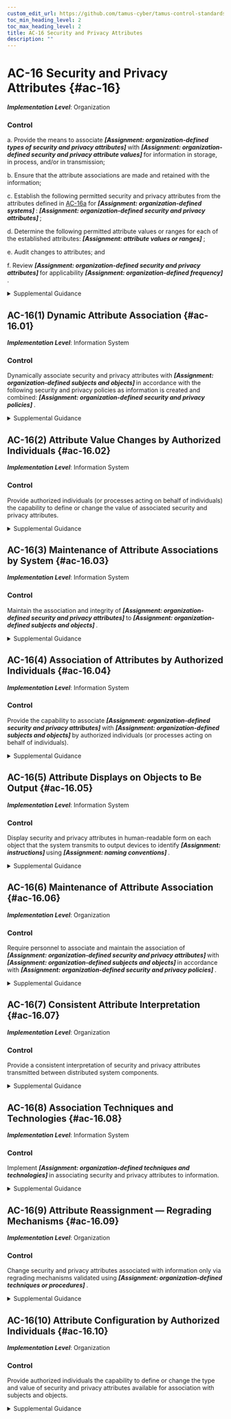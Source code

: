 ```yaml
---
custom_edit_url: https://github.com/tamus-cyber/tamus-control-standards/tree/main/content/tamus.edu/TAMUS_profile.xml
toc_min_heading_level: 2
toc_max_heading_level: 2
title: AC-16 Security and Privacy Attributes
description: ""
---
```


# AC-16 Security and Privacy Attributes {#ac-16}

_**Implementation Level**_: Organization

### Control



a. Provide the means to associate <strong title="ac-16_prm_1"> <em>[Assignment: organization-defined types of security and privacy attributes]</em> </strong> with <strong title="ac-16_prm_2"> <em>[Assignment: organization-defined security and privacy attribute values]</em> </strong> for information in storage, in process, and/or in transmission;

b. Ensure that the attribute associations are made and retained with the information;

c. Establish the following permitted security and privacy attributes from the attributes defined in [AC-16a](#ac-16_smt.a) for <strong title="ac-16_prm_3"> <em>[Assignment: organization-defined systems]</em> </strong>: <strong title="ac-16_prm_4"> <em>[Assignment: organization-defined security and privacy attributes]</em> </strong>;

d. Determine the following permitted attribute values or ranges for each of the established attributes: <strong title="ac-16_odp.09"> <em>[Assignment: attribute values or ranges]</em> </strong>;

e. Audit changes to attributes; and

f. Review <strong title="ac-16_prm_6"> <em>[Assignment: organization-defined security and privacy attributes]</em> </strong> for applicability <strong title="ac-16_prm_7"> <em>[Assignment: organization-defined frequency]</em> </strong>.


<details><summary>Supplemental Guidance</summary>Information is represented internally within systems using abstractions known as data structures. Internal data structures can represent different types of entities, both active and passive. Active entities, also known as subjects, are typically associated with individuals, devices, or processes acting on behalf of individuals. Passive entities, also known as objects, are typically associated with data structures, such as records, buffers, tables, files, inter-process pipes, and communications ports. Security attributes, a form of metadata, are abstractions that represent the basic properties or characteristics of active and passive entities with respect to safeguarding information. Privacy attributes, which may be used independently or in conjunction with security attributes, represent the basic properties or characteristics of active or passive entities with respect to the management of personally identifiable information. Attributes can be either explicitly or implicitly associated with the information contained in organizational systems or system components.<br/><br/>Attributes may be associated with active entities (i.e., subjects) that have the potential to send or receive information, cause information to flow among objects, or change the system state. These attributes may also be associated with passive entities (i.e., objects) that contain or receive information. The association of attributes to subjects and objects by a system is referred to as binding and is inclusive of setting the attribute value and the attribute type. Attributes, when bound to data or information, permit the enforcement of security and privacy policies for access control and information flow control, including data retention limits, permitted uses of personally identifiable information, and identification of personal information within data objects. Such enforcement occurs through organizational processes or system functions or mechanisms. The binding techniques implemented by systems affect the strength of attribute binding to information. Binding strength and the assurance associated with binding techniques play important parts in the trust that organizations have in the information flow enforcement process. The binding techniques affect the number and degree of additional reviews required by organizations. The content or assigned values of attributes can directly affect the ability of individuals to access organizational information.<br/><br/>Organizations can define the types of attributes needed for systems to support missions or business functions. There are many values that can be assigned to a security attribute. By specifying the permitted attribute ranges and values, organizations ensure that attribute values are meaningful and relevant. Labeling refers to the association of attributes with the subjects and objects represented by the internal data structures within systems. This facilitates system-based enforcement of information security and privacy policies. Labels include classification of information in accordance with legal and compliance requirements (e.g., top secret, secret, confidential, controlled unclassified), information impact level; high value asset information, access authorizations, nationality; data life cycle protection (i.e., encryption and data expiration), personally identifiable information processing permissions, including individual consent to personally identifiable information processing, and contractor affiliation. A related term to labeling is marking. Marking refers to the association of attributes with objects in a human-readable form and displayed on system media. Marking enables manual, procedural, or process-based enforcement of information security and privacy policies. Security and privacy labels may have the same value as media markings (e.g., top secret, secret, confidential). See [MP-3](/catalog/mp/mp-03#mp-03) (Media Marking).</details>


## AC-16(1) Dynamic Attribute Association {#ac-16.01}

_**Implementation Level**_: Information System

### Control

Dynamically associate security and privacy attributes with <strong title="ac-16.1_prm_1"> <em>[Assignment: organization-defined subjects and objects]</em> </strong> in accordance with the following security and privacy policies as information is created and combined: <strong title="ac-16.1_prm_2"> <em>[Assignment: organization-defined security and privacy policies]</em> </strong>.


<details><summary>Supplemental Guidance</summary>Dynamic association of attributes is appropriate whenever the security or privacy characteristics of information change over time. Attributes may change due to information aggregation issues (i.e., characteristics of individual data elements are different from the combined elements), changes in individual access authorizations (i.e., privileges), changes in the security category of information, or changes in security or privacy policies. Attributes may also change situationally.</details>


## AC-16(2) Attribute Value Changes by Authorized Individuals {#ac-16.02}

_**Implementation Level**_: Information System

### Control

Provide authorized individuals (or processes acting on behalf of individuals) the capability to define or change the value of associated security and privacy attributes.


<details><summary>Supplemental Guidance</summary>The content or assigned values of attributes can directly affect the ability of individuals to access organizational information. Therefore, it is important for systems to be able to limit the ability to create or modify attributes to authorized individuals.</details>


## AC-16(3) Maintenance of Attribute Associations by System {#ac-16.03}

_**Implementation Level**_: Information System

### Control

Maintain the association and integrity of <strong title="ac-16.3_prm_1"> <em>[Assignment: organization-defined security and privacy attributes]</em> </strong> to <strong title="ac-16.3_prm_2"> <em>[Assignment: organization-defined subjects and objects]</em> </strong>.


<details><summary>Supplemental Guidance</summary>Maintaining the association and integrity of security and privacy attributes to subjects and objects with sufficient assurance helps to ensure that the attribute associations can be used as the basis of automated policy actions. The integrity of specific items, such as security configuration files, may be maintained through the use of an integrity monitoring mechanism that detects anomalies and changes that deviate from "known good" baselines. Automated policy actions include retention date expirations, access control decisions, information flow control decisions, and information disclosure decisions.</details>


## AC-16(4) Association of Attributes by Authorized Individuals {#ac-16.04}

_**Implementation Level**_: Information System

### Control

Provide the capability to associate <strong title="ac-16.4_prm_1"> <em>[Assignment: organization-defined security and privacy attributes]</em> </strong> with <strong title="ac-16.4_prm_2"> <em>[Assignment: organization-defined subjects and objects]</em> </strong> by authorized individuals (or processes acting on behalf of individuals).


<details><summary>Supplemental Guidance</summary>Systems, in general, provide the capability for privileged users to assign security and privacy attributes to system-defined subjects (e.g., users) and objects (e.g., directories, files, and ports). Some systems provide additional capability for general users to assign security and privacy attributes to additional objects (e.g., files, emails). The association of attributes by authorized individuals is described in the design documentation. The support provided by systems can include prompting users to select security and privacy attributes to be associated with information objects, employing automated mechanisms to categorize information with attributes based on defined policies, or ensuring that the combination of the security or privacy attributes selected is valid. Organizations consider the creation, deletion, or modification of attributes when defining auditable events.</details>


## AC-16(5) Attribute Displays on Objects to Be Output {#ac-16.05}

_**Implementation Level**_: Information System

### Control

Display security and privacy attributes in human-readable form on each object that the system transmits to output devices to identify <strong title="ac-16.05_odp.01"> <em>[Assignment: instructions]</em> </strong> using <strong title="ac-16.05_odp.02"> <em>[Assignment: naming conventions]</em> </strong>.


<details><summary>Supplemental Guidance</summary>System outputs include printed pages, screens, or equivalent items. System output devices include printers, notebook computers, video displays, smart phones, and tablets. To mitigate the risk of unauthorized exposure of information (e.g., shoulder surfing), the outputs display full attribute values when unmasked by the subscriber.</details>


## AC-16(6) Maintenance of Attribute Association {#ac-16.06}

_**Implementation Level**_: Organization

### Control

Require personnel to associate and maintain the association of <strong title="ac-16.6_prm_1"> <em>[Assignment: organization-defined security and privacy attributes]</em> </strong> with <strong title="ac-16.6_prm_2"> <em>[Assignment: organization-defined subjects and objects]</em> </strong> in accordance with <strong title="ac-16.6_prm_3"> <em>[Assignment: organization-defined security and privacy policies]</em> </strong>.


<details><summary>Supplemental Guidance</summary>Maintaining attribute association requires individual users (as opposed to the system) to maintain associations of defined security and privacy attributes with subjects and objects.</details>


## AC-16(7) Consistent Attribute Interpretation {#ac-16.07}

_**Implementation Level**_: Organization

### Control

Provide a consistent interpretation of security and privacy attributes transmitted between distributed system components.


<details><summary>Supplemental Guidance</summary>To enforce security and privacy policies across multiple system components in distributed systems, organizations provide a consistent interpretation of security and privacy attributes employed in access enforcement and flow enforcement decisions. Organizations can establish agreements and processes to help ensure that distributed system components implement attributes with consistent interpretations in automated access enforcement and flow enforcement actions.</details>


## AC-16(8) Association Techniques and Technologies {#ac-16.08}

_**Implementation Level**_: Information System

### Control

Implement <strong title="ac-16.8_prm_1"> <em>[Assignment: organization-defined techniques and technologies]</em> </strong> in associating security and privacy attributes to information.


<details><summary>Supplemental Guidance</summary>The association of security and privacy attributes to information within systems is important for conducting automated access enforcement and flow enforcement actions. The association of such attributes to information (i.e., binding) can be accomplished with technologies and techniques that provide different levels of assurance. For example, systems can cryptographically bind attributes to information using digital signatures that support cryptographic keys protected by hardware devices (sometimes known as hardware roots of trust).</details>


## AC-16(9) Attribute Reassignment — Regrading Mechanisms {#ac-16.09}

_**Implementation Level**_: Organization

### Control

Change security and privacy attributes associated with information only via regrading mechanisms validated using <strong title="ac-16.9_prm_1"> <em>[Assignment: organization-defined techniques or procedures]</em> </strong>.


<details><summary>Supplemental Guidance</summary>A regrading mechanism is a trusted process authorized to re-classify and re-label data in accordance with a defined policy exception. Validated regrading mechanisms are used by organizations to provide the requisite levels of assurance for attribute reassignment activities. The validation is facilitated by ensuring that regrading mechanisms are single purpose and of limited function. Since security and privacy attribute changes can directly affect policy enforcement actions, implementing trustworthy regrading mechanisms is necessary to help ensure that such mechanisms perform in a consistent and correct mode of operation.</details>


## AC-16(10) Attribute Configuration by Authorized Individuals {#ac-16.10}

_**Implementation Level**_: Organization

### Control

Provide authorized individuals the capability to define or change the type and value of security and privacy attributes available for association with subjects and objects.


<details><summary>Supplemental Guidance</summary>The content or assigned values of security and privacy attributes can directly affect the ability of individuals to access organizational information. Thus, it is important for systems to be able to limit the ability to create or modify the type and value of attributes available for association with subjects and objects to authorized individuals only.</details>
